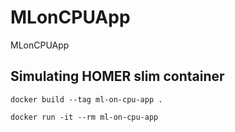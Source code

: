 # MLonCPUApp
MLonCPUApp

## Simulating HOMER slim container

```console
docker build --tag ml-on-cpu-app .

docker run -it --rm ml-on-cpu-app
```

